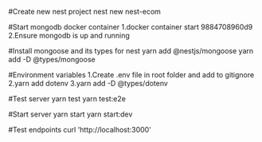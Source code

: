 #Create new nest project
nest new nest-ecom

#Start mongodb docker container
1.docker container start 9884708960d9
2.Ensure mongodb is up and running

#Install mongoose and its types for nest
yarn add @nestjs/mongoose
yarn add -D @types/mongoose

#Environment variables
1.Create .env file in root folder and add to gitignore
2.yarn add dotenv
3.yarn add -D @types/dotenv

#Test server
yarn test
yarn test:e2e

#Start server
yarn start
yarn start:dev

#Test endpoints
curl 'http://localhost:3000'